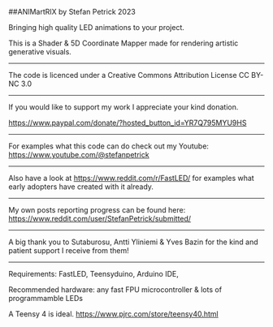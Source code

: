 ##ANIMartRIX by Stefan Petrick 2023

Bringing high quality LED animations to your project.

This is a Shader & 5D Coordinate Mapper made for rendering artistic generative visuals.                                                      

-------------------------------------------------------------------------------------------

The code is licenced under a Creative Commons Attribution License CC BY-NC 3.0

-------------------------------------------------------------------------------------------

If you would like to support my work I appreciate your kind donation. 

https://www.paypal.com/donate/?hosted_button_id=YR7Q795MYU9HS

--------------------------------------------------------------------------------------------

For examples what this code can do check out my Youtube: https://www.youtube.com/@stefanpetrick

--------------------------------------------------------------------------------------------

Also have a look at https://www.reddit.com/r/FastLED/ for examples what early adopters have created with it already.

--------------------------------------------------------------------------------------------

My own posts reporting progress can be found here: https://www.reddit.com/user/StefanPetrick/submitted/

--------------------------------------------------------------------------------------------

A big thank you to Sutaburosu, Antti Yliniemi & Yves Bazin for the kind and patient support I receive from them!

--------------------------------------------------------------------------------------------

Requirements: FastLED, Teensyduino, Arduino IDE, 

Recommended hardware: any fast FPU microcontroller & lots of programmamble LEDs

A Teensy 4 is ideal. https://www.pjrc.com/store/teensy40.html





